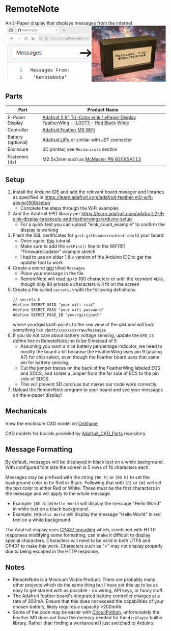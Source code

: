 # RemoteNote
An E-Paper display that displays messages from the internet
![RemoteNote project demo](demo.png)

## Parts
| Part | Product Name |
| ---- | ------------ |
| E-Paper Display | [Adafruit 2.9" Tri-Color eInk / ePaper Display FeatherWing - IL0373 - Red Black White](https://www.adafruit.com/product/4778) |
| Controller | [Adafruit Feather M0 WiFi](https://www.adafruit.com/product/3044) |
| Battery (optional) | [Adafruit LiPo](https://www.adafruit.com/product/3898) or similar with JST connector |
| Enclosure | 3D printed, see `Mechanicals` section |
| Fasteners (4x) | M2.5x3mm such as [McMaster PN 92095A113](https://www.mcmaster.com/92095A113/) |


## Setup
1. Install the Arduino IDE and add the relevant board manager and libraries as specified in https://learn.adafruit.com/adafruit-feather-m0-wifi-atwinc1500/setup
    - Complete the steps through the WiFi examples
1. Add the Adafruit EPD library per https://learn.adafruit.com/adafruit-2-9-eink-display-breakouts-and-featherwings/arduino-setup
    - For a quick test you can upload "eink_count_example" to confirm the display is working
1. Flash the SSL certificates for `gist.githubusercontent.com` to your board
    - Once again, [this](https://learn.adafruit.com/adafruit-feather-m0-wifi-atwinc1500/updating-ssl-certificates) tutorial
    - Make sure to add the `setPins()` line to the WiFi101 "FirmwareUpdater" example sketch
    - I had to use an older 1.8.x version of the Arduino IDE to get the updater tool to work
1. Create a secret [gist](https://gist.github.com/) titled `Messages`
    - Place your message in the file
    - RemoteNote will read up to 100 characters or until the keyword `#END`, though only 80 printable characters will fit on the screen
1. Create a file called `secrets.h` with the following definitions
    ```
    // secrets.h
    #define SECRET_SSID "your wifi ssid"
    #define SECRET_PASS "your wifi password"
    #define SECRET_PAGE_ID "your/gist/path"
    ```
    where your/gist/path points to the raw view of the gist and will look something like `cbott/xxxxxxxx/raw/Messages`
1. If you do not care about battery voltage sensing, update the `EPD_CS` define line in RemoteNote.ino to be 9 instead of 5
    - Assuming you want a nice battery percentage indicator, we need to modify the board a bit because the FeatherWing uses pin 9 (analog A7) for chip select, even though the Feather board uses that same pin for battery sensing.
    - Cut the jumper traces on the back of the FeatherWing labeled ECS and SDCS, and solder a jumper from the far side of ECS to the pin side of SDCS.
    - This will prevent SD card use but makes our code work correctly.
1. Upload the RemoteNote program to your board and see your messages on the e-paper display!


## Mechanicals
View the enclosure CAD model on [OnShape](https://cad.onshape.com/documents/76b6aed29cb626f62f2135a7/w/0958c09a086547eda7430ec1/e/3ca19d261f35867c617a01a6?renderMode=0&uiState=66629d7bdb745d72a6409b78)

CAD models for boards provided by [Adafruit_CAD_Parts](https://github.com/adafruit/Adafruit_CAD_Parts) repository

## Message Formatting
By default, messages will be displayed in black text on a white background. With configured font size the screen is 5 rows of 16 characters each.

Messages may be prefixed with the string `[BG R]` or `[BG B]` to set the background color to be Red or Black. Following that with `[R]` or `[W]` will set the text color to either Red or White. These must be the first characters in the message and will apply to the whole message.
- Example: `[BG B][W]Hello World` will display the message "Hello World" in white text on a black background.
- Example: `[R]Hello World` will display the message "Hello World" in red text on a white background.

The Adafruit display uses [CP437 encoding](https://en.wikipedia.org/wiki/Code_page_437) which, combined with HTTP responses modifying some formatting, can make it difficult to display special characters. Characters will need to be valid in both UTF8 and CP437 to make this work. Characters such as "<" may not display properly due to being escaped in the HTTP response.


## Notes
- RemoteNote is a Minimum Viable Product. There are probably many other projects which do the same thing but I have set this up to be as easy to get started with as possible - no wiring, API keys, or fancy stuff.
- The Adafruit feather board's integrated battery controller charges at a rate of 200mA. Ensure that this does not exceed the capabilities of your chosen battery, likely requires a capacity >200mAh.
- Some of the code may be easier with [CircuitPython](https://learn.adafruit.com/adafruit-2-9-eink-display-breakouts-and-featherwings/circuitpython-usage), unfortunately the Feather M0 does not have the memory needed for the `displayio` builtin library. Rather than finding a workaround I just switched to Arduino.
